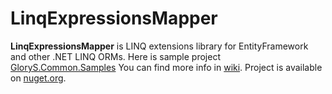 # LinqExpressionsMapper
**LinqExpressionsMapper** is LINQ extensions library for EntityFramework and other .NET LINQ ORMs.
Here is sample project [GloryS.Common.Samples](https://github.com/esolCrusador/GloryS.Common.Samples)
You can find more info in [wiki](https://github.com/esolCrusador/LinqExpressionsMapper/wiki).
Project is available on [nuget.org](https://www.nuget.org/packages/LinqExpressionsMapper).
